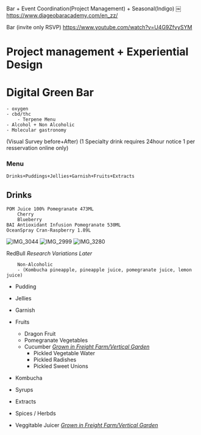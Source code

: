Bar + Event Coordination(Project Management) + Seasonal(Indigo)
￼
https://www.diageobaracademy.com/en_zz/

Bar (invite only RSVP) https://www.youtube.com/watch?v=U4G9ZfvySYM


# Project management + Experiential Design

# Digital Green Bar
	- oxygen
	- cbd/thc
 		- Terpene Menu
	- Alcohol + Non Alcoholic 
	- Molecular gastronomy
	

(Visual Survey before+After)
(1 Specialty drink requires 24hour notice 1 per resservation online only)

### Menu
	Drinks+Puddings+Jellies+Garnish+Fruits+Extracts

## Drinks
	POM Juice 100% Pomegranate 473ML
		Cherry
		Blueberry
	BAI Antioxidant Infusion Pomegranate 530ML
	OceanSpray Cran-Raspberry 1.89L

![IMG_3044](https://github.com/SC36-11-1/Elias-Bitwayiki/assets/133059820/8fd77ee1-67aa-4b0c-99ea-7f78ce3dc17e)
![IMG_2999](https://github.com/SC36-11-1/Elias-Bitwayiki/assets/133059820/a8d96801-7171-4604-9e7a-245b82dd88cf)
![IMG_3280](https://github.com/SC36-11-1/Elias-Bitwayiki/assets/133059820/45b23ba7-5c16-4c47-9bb9-4b861d30c368)


RedBull *Research Variations Later*

		Non-Alcoholic 
		- (Kombucha pineapple, pineapple juice, pomegranate juice, lemon juice)
- Pudding
- Jellies
- Garnish
- Fruits	
	- Dragon Fruit
	- Pomegranate
Vegetables
	- Cucumber *[Grown in Freight Farm/Vertical Garden](https://www.freightfarms.com)*
	  	- Pickled Vegetable Water 
		- Pickled Radishes
		- Pickled Sweet Unions

- Kombucha
- Syrups
- Extracts
- Spices / Herbds
- Veggitable Juicer *[Grown in Freight Farm/Vertical Garden](https://www.freightfarms.com)*
